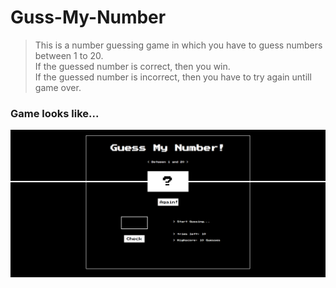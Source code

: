 # Guss-My-Number
 
> This is a number guessing game in which you have to guess numbers between 1 to 20.<br>
> If the guessed number is correct, then you win.<br>
> If the guessed number is incorrect, then you have to try again untill game over.

### Game looks like...

<img src="https://github.com/Viral-Gajera/Guess-My-Number/blob/main/resource/Annotation%202022-05-21%20142902.png?raw=true" alt="drawing" width="800"/>
